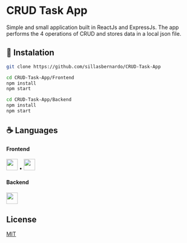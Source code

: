 # CRUD Task App

Simple and small application built in ReactJs and ExpressJs. The app performs the 4 operations of CRUD and stores data in a local json file.

## 🚀 Instalation

```bash
git clone https://github.com/sillasbernardo/CRUD-Task-App

cd CRUD-Task-App/Frontend
npm install
npm start

cd CRUD-Task-App/Backend
npm install
npm start
```

## ☕ Languages

#### Frontend
<img width=30 src="https://cdn.jsdelivr.net/gh/devicons/devicon/icons/react/react-original.svg" /> • <img width=30 src="https://cdn.jsdelivr.net/gh/devicons/devicon/icons/sass/sass-original.svg" />

#### Backend
<img width=30 src="https://cdn.jsdelivr.net/gh/devicons/devicon/icons/express/express-original.svg" />

## License
[MIT](https://choosealicense.com/licenses/mit/)
